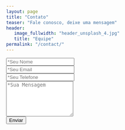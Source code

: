 ```yaml
---
layout: page
title: "Contato"
teaser: "Fale conosco, deixe uma mensagem"
header:
   image_fullwidth: "header_unsplash_4.jpg"
   title: "Equipe"
permalink: "/contact/"
---
```

<form action="https://formspree.io/guilherme.dcmsport@gmail.com"
      method="POST">
    <div>
        <input type="text" name="name" placeholder="*Seu Nome" required="required">
    </div>
    <div>
        <input type="email" name="_replyto" placeholder="*Seu Email" required="required">
    </div>
    <div>
        <input type="number" name="phone" placeholder="*Seu Telefone" required="required">
    </div>
    <div>
        <textarea name="message" placeholder="*Sua Mensagem" required="required" rows="6"></textarea>
    </div>
    <input type="submit" value="Enviar">
</form>